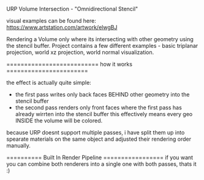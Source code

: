 URP Volume Intersection - "Omnidirectional Stencil"

visual examples can be found here: https://www.artstation.com/artwork/elwgBJ

Rendering a Volume only where its intersecting with other geometry using the stencil buffer.
Project contains a few different examples - basic triplanar projection, world xz projection, world normal visualization. 


========================== how it works =======================

the effect is actually quite simple:
- the first pass writes only back faces BEHIND other geometry into the stencil buffer
- the second pass renders only front faces where the first pass has already wirrten into the stencil buffer
this effectively means every geo INSIDE the volume will be colored.

because URP doesnt support multiple passes, i have split them up into spearate materials on the same object and adjusted their rendering order manually.


========== Built In Render Pipeline =================
if you want you can combine both renderers into a single one with both passes, thats it :)
